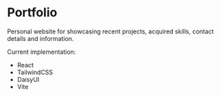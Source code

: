 # Portfolio
Personal website for showcasing recent projects, acquired skills, contact details and information. 

Current implementation:
- React
- TailwindCSS
- DaisyUI
- Vite
